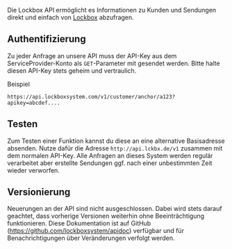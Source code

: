 Die Lockbox API ermöglicht es Informationen zu Kunden und Sendungen direkt und einfach von [Lockbox](http://www.lockboxsystem.com) abzufragen.

## Authentifizierung

Zu jeder Anfrage an unsere API muss der API-Key aus dem ServiceProvider-Konto als `GET`-Parameter mit gesendet werden. Bitte halte diesen API-Key stets geheim und vertraulich.

Beispiel

    https://api.lockboxsystem.com/v1/customer/anchor/a123?apikey=abcdef....

## Testen

Zum Testen einer Funktion kannst du diese an eine alternative Basisadresse absenden. Nutze dafür die Adresse `http://api.lckbx.de/v1` zusammen mit dem normalen API-Key. Alle Anfragen an dieses System werden regulär verarbeitet aber erstellte Sendungen ggf. nach einer unbestimmten Zeit wieder verworfen.

## Versionierung

Neuerungen an der API sind nicht ausgeschlossen. Dabei wird stets darauf geachtet, dass vorherige Versionen weiterhin ohne Beeinträchtigung funktionieren. Diese Dokumentation ist auf GitHub (https://github.com/lockboxsystem/apidoc) verfügbar und für Benachrichtigungen über Veränderungen verfolgt werden.